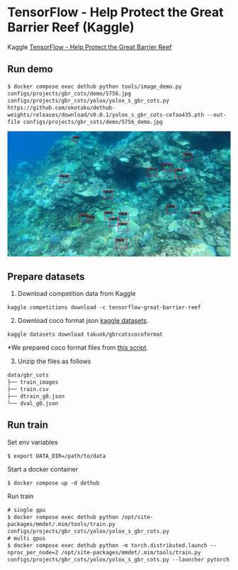# TensorFlow - Help Protect the Great Barrier Reef (Kaggle)

Kaggle [TensorFlow - Help Protect the Great Barrier Reef](https://www.kaggle.com/competitions/tensorflow-great-barrier-reef)

## Run demo

```
$ docker compose exec dethub python tools/image_demo.py configs/projects/gbr_cots/demo/5756.jpg configs/projects/gbr_cots/yolox/yolox_s_gbr_cots.py https://github.com/okotaku/dethub-weights/releases/download/v0.0.1/yolox_s_gbr_cots-cefaa435.pth --out-file configs/projects/gbr_cots/demo/5756_demo.jpg
```

![plot](demo/5756_demo.jpg)

## Prepare datasets

1. Download competition data from Kaggle

```
kaggle competitions download -c tensorflow-great-barrier-reef
```

2. Download coco format json [kaggle datasets](https://www.kaggle.com/datasets/takuok/gbrcotscocoformat).

```
kaggle datasets download takuok/gbrcotscocoformat
```

\*We prepared coco format files from [this script](../../../tools/dataset_converters/prepare_gbr_cots.py).

3. Unzip the files as follows

```
data/gbr_cots
├── train_images
├── train.csv
├── dtrain_g0.json
└── dval_g0.json
```

## Run train

Set env variables

```
$ export DATA_DIR=/path/to/data
```

Start a docker container

```
$ docker compose up -d dethub
```

Run train

```
# single gpu
$ docker compose exec dethub python /opt/site-packages/mmdet/.mim/tools/train.py configs/projects/gbr_cots/yolox/yolox_s_gbr_cots.py
# multi gpus
$ docker compose exec dethub python -m torch.distributed.launch --nproc_per_node=2 /opt/site-packages/mmdet/.mim/tools/train.py configs/projects/gbr_cots/yolox/yolox_s_gbr_cots.py --launcher pytorch
```
